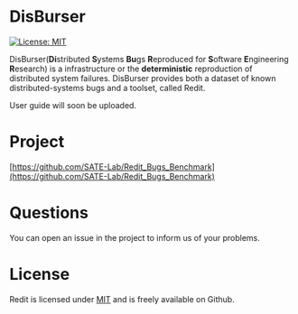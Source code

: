# DisBurser

 [![License: MIT](https://img.shields.io/badge/License-MIT-yellow.svg)](https://opensource.org/licenses/MIT) 


DisBurser(**Di**stributed **S**ystems **Bu**gs **R**eproduced for **S**oftware **E**ngineering **R**esearch) is a infrastructure or the **deterministic** reproduction of distributed system failures. DisBurser provides both a dataset of known distributed-systems bugs and a toolset, called Redit. 

<!-- With dockers running on the machine, we can easily simulate the operation of a real-world distributed system on Redit and find defects of the system by the test events.

Currently, node failure, network partition, network delay, network packet loss, and clock drift is supported.

For Java, we can force a specific order between nodes in order to reproduce a specific time-sensitive scenario and inject failures before or after a specific method is called when a specific stack trace is present. -->

User guide will soon be uploaded.

# Project

[https://github.com/SATE-Lab/Redit_Bugs_Benchmark](https://github.com/SATE-Lab/Redit_Bugs_Benchmark)

# Questions

You can open an issue in the project to inform us of your problems. 

# License

Redit is licensed under [MIT](https://opensource.org/licenses/MIT) and is freely available on Github.
